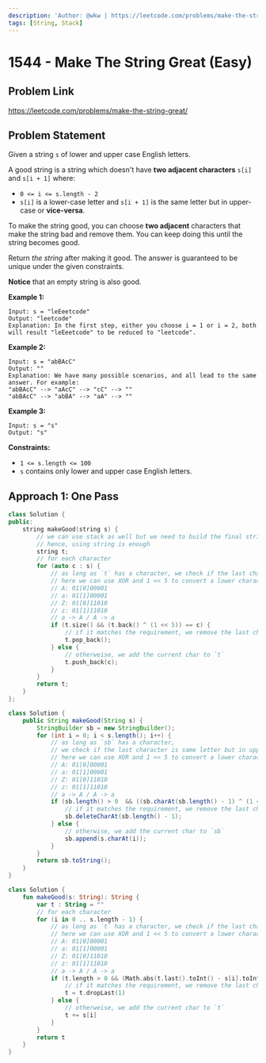 ```yaml
---
description: 'Author: @wkw | https://leetcode.com/problems/make-the-string-great/'
tags: [String, Stack]
---
```


# 1544 - Make The String Great (Easy)

## Problem Link

https://leetcode.com/problems/make-the-string-great/

## Problem Statement

Given a string `s` of lower and upper case English letters.

A good string is a string which doesn't have **two adjacent characters** `s[i]` and `s[i + 1]` where:

- `0 <= i <= s.length - 2`
- `s[i]` is a lower-case letter and `s[i + 1]` is the same letter but in upper-case or **vice-versa**.

To make the string good, you can choose **two adjacent** characters that make the string bad and remove them. You can keep doing this until the string becomes good.

Return _the string_ after making it good. The answer is guaranteed to be unique under the given constraints.

**Notice** that an empty string is also good.

**Example 1:**

```
Input: s = "leEeetcode"
Output: "leetcode"
Explanation: In the first step, either you choose i = 1 or i = 2, both will result "leEeetcode" to be reduced to "leetcode".
```

**Example 2:**

```
Input: s = "abBAcC"
Output: ""
Explanation: We have many possible scenarios, and all lead to the same answer. For example:
"abBAcC" --> "aAcC" --> "cC" --> ""
"abBAcC" --> "abBA" --> "aA" --> ""
```

**Example 3:**

```
Input: s = "s"
Output: "s"
```

**Constraints:**

- `1 <= s.length <= 100`
- `s` contains only lower and upper case English letters.

## Approach 1: One Pass

<Tabs>
<TabItem value="cpp" label="C++">
<SolutionAuthor name="@wkw"/>

```cpp
class Solution {
public:
    string makeGood(string s) {
        // we can use stack as well but we need to build the final string at the end
        // hence, using string is enough
        string t;
        // for each character
        for (auto c : s) {
            // as long as `t` has a character, we check if the last character is same letter but in upper-case or vice-versa
            // here we can use XOR and 1 << 5 to convert a lower character to a upper one and vice-versa
            // A: 01[0]00001
            // a: 01[1]00001
            // Z: 01[0]11010
            // z: 01[1]11010
            // a -> A / A -> a
            if (t.size() && (t.back() ^ (1 << 5)) == c) {
                // if it matches the requirement, we remove the last character in `t`
                t.pop_back();
            } else {
                // otherweise, we add the current char to `t`
                t.push_back(c);
            }
        }
        return t;
    }
};
```

</TabItem>

<TabItem value="java" label="Java">
<SolutionAuthor name="@wkw"/>

```java
class Solution {
    public String makeGood(String s) {
        StringBuilder sb = new StringBuilder();
        for (int i = 0; i < s.length(); i++) {
            // as long as `sb` has a character,
            // we check if the last character is same letter but in upper-case or vice-versa
            // here we can use XOR and 1 << 5 to convert a lower character to a upper one and vice-versa
            // A: 01[0]00001
            // a: 01[1]00001
            // Z: 01[0]11010
            // z: 01[1]11010
            // a -> A / A -> a
            if (sb.length() > 0  && ((sb.charAt(sb.length() - 1) ^ (1 << 5)) == s.charAt(i))) {
                // if it matches the requirement, we remove the last character in `sb`
                sb.deleteCharAt(sb.length() - 1);
            } else {
                // otherwise, we add the current char to `sb`
                sb.append(s.charAt(i));
            }
        }
        return sb.toString();
    }
}
```

</TabItem>

<TabItem value="kt" label="Kotlin">
<SolutionAuthor name="@wkw"/>

```kt
class Solution {
    fun makeGood(s: String): String {
        var t : String = ""
        // for each character
        for (i in 0 .. s.length - 1) {
            // as long as `t` has a character, we check if the last character is same letter but in upper-case or vice-versa
            // here we can use XOR and 1 << 5 to convert a lower character to a upper one and vice-versa
            // A: 01[0]00001
            // a: 01[1]00001
            // Z: 01[0]11010
            // z: 01[1]11010
            // a -> A / A -> a
            if (t.length > 0 && (Math.abs(t.last().toInt() - s[i].toInt()) == (1 shl 5))) {
                // if it matches the requirement, we remove the last character in `t`
                t = t.dropLast(1)
            } else {
                // otherweise, we add the current char to `t`
                t += s[i]
            }
        }
        return t
    }
}
```

</TabItem>
</Tabs>
